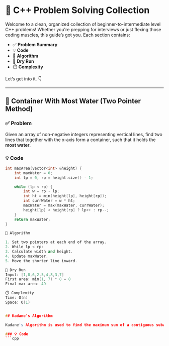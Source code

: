 # 🚀 C++ Problem Solving Collection

Welcome to a clean, organized collection of beginner-to-intermediate level C++ problems! Whether you're prepping for interviews or just flexing those coding muscles, this guide’s got you. Each section contains:

- ✅ **Problem Summary**
- 💡 **Code**
- 📘 **Algorithm**
- 🧪 **Dry Run**
- ⏱️ **Complexity**

Let’s get into it. 👇

---

## 🧊 Container With Most Water (Two Pointer Method)

### ✅ Problem

Given an array of non-negative integers representing vertical lines, find two lines that together with the x-axis form a container, such that it holds the **most water**.

### 💡 Code

````cpp
int maxArea(vector<int> &height) {
    int maxWater = 0;
    int lp = 0, rp = height.size() - 1;

    while (lp < rp) {
        int w = rp - lp;
        int ht = min(height[lp], height[rp]);
        int currWater = w * ht;
        maxWater = max(maxWater, currWater);
        height[lp] < height[rp] ? lp++ : rp--;
    }
    return maxWater;
}

📘 Algorithm

1. Set two pointers at each end of the array.
2. While lp < rp:
3. Calculate width and height.
4. Update maxWater.
5. Move the shorter line inward.

🧪 Dry Run
Input: [1,8,6,2,5,4,8,3,7]
First area: min(1, 7) * 8 = 8
Final max area: 49

⏱️ Complexity
Time: O(n)
Space: O(1)


## Kadane’s Algorithm

Kadane's Algorithm is used to find the maximum sum of a contiguous subarray in an array of integers. Its an efficient way to solve the Maximum Subarray Problem in O(n) time.

### 💡 Code
```cpp
````
